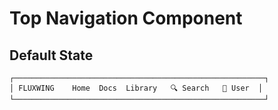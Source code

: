 # Top Navigation Component

## Default State

```
┌────────────────────────────────────────────────────────┐
│ FLUXWING    Home  Docs  Library   🔍 Search   👤 User  │
└────────────────────────────────────────────────────────┘
```
